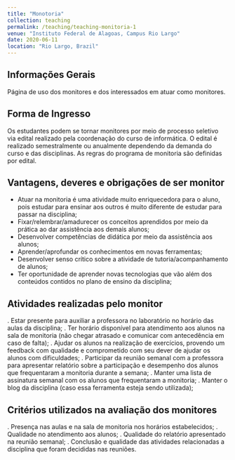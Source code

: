 ```yaml
---
title: "Monotoria"
collection: teaching
permalink: /teaching/teaching-monitoria-1
venue: "Instituto Federal de Alagoas, Campus Rio Largo"
date: 2020-06-11
location: "Rio Largo, Brazil"
---
```


## Informações Gerais
Página de uso dos monitores e dos interessados em atuar como monitores. 

## Forma de Ingresso
Os estudantes podem se tornar monitores por meio de processo seletivo via edital realizado pela coordenação do curso de informática. O edital é realizado semestralmente ou anualmente dependendo da demanda do curso e das disciplinas. As regras do programa de monitoria são definidas por edital.

## Vantagens, deveres e obrigações de ser monitor
* Atuar na monitoria é uma atividade muito enriquecedora para o aluno, pois estudar para ensinar aos outros é muito diferente de estudar para passar na disciplina;
* Fixar/relembrar/amadurecer os conceitos aprendidos por meio da prática ao dar assistência aos demais alunos;
* Desenvolver competências de didática por meio da assistência aos alunos;
* Aprender/aprofundar os conhecimentos em novas ferramentas;
* Desenvolver senso crítico sobre a atividade de tutoria/acompanhamento de alunos;
* Ter oportunidade de aprender novas tecnologias que vão além dos conteúdos contidos no plano de ensino da disciplina;

## Atividades realizadas pelo monitor
. Estar presente para auxiliar a professora no laboratório no horário das aulas da disciplina;
. Ter horário disponível para atendimento aos alunos na sala de monitoria (não chegar atrasado e comunicar com antecedência em caso de falta);
. Ajudar os alunos na realização de exercícios, provendo um feedback com qualidade e comprometido com seu dever de ajudar os alunos com dificuldades;
. Participar da reunião semanal com a professora para apresentar relatório sobre a participação e desempenho dos alunos que frequentaram a monitoria durante a semana;
. Manter uma lista de assinatura semanal com os alunos que frequentaram a monitoria;
. Manter o blog da disciplina (caso essa ferramenta esteja sendo utilizada);

## Critérios utilizados na avaliação dos monitores
. Presença nas aulas e na sala de monitoria nos horários estabelecidos;
. Qualidade no atendimento aos alunos;
. Qualidade do relatório apresentado na reunião semanal;
. Conclusão e qualidade das atividades relacionadas a disciplina que foram decididas nas reuniões.
